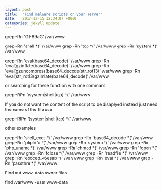 ```yaml
---
layout: post
title:  "Find malware scripts on your server"
date:   2017-12-15 12:34:07 +0000
categories: jekyll update
---
```

grep -Rn 'GIF89aG' /var/www


grep -Rn 'shell *(' /var/www
grep -Rn 'tcp *(' /var/www
grep -Rn 'system *(' /var/www


grep -Rn 'eval(base64_decode(' /var/www
grep -Rn 'eval(gzinflate(base64_decode(' /var/www
grep -Rn 'eval(gzuncompress(base64_decode(str_rot13(' /var/www
grep -Rn 'eval(str_rot13(gzinflate(base64_decode(' /var/www

or searching for these function with one commans


grep -RPn '(system|shell|tcp) *\(' /var/www

If you do not want the content of the script to be disaplyed instead just need the name of the file use

grep -RlPn '(system|shell|tcp) *\(' /var/www

other examples


grep -Rn 'shell_exec *(' /var/www
grep -Rn 'base64_decode *(' /var/www
grep -Rn 'phpinfo *(' /var/www
grep -Rn 'system *(' /var/www
grep -Rn 'php_uname *(' /var/www
grep -Rn 'chmod *(' /var/www
grep -Rn 'fopen *(' /var/www
grep -Rn 'fclose *(' /var/www
grep -Rn 'readfile *(' /var/www
grep -Rn 'edoced_46esab *(' /var/www
grep -Rn 'eval *(' /var/www
grep -Rn 'passthru *(' /var/www

Find out www-data owner files


find /var/www -user www-data
